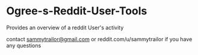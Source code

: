 # Ogree-s-Reddit-User-Tools
Provides an overview of a reddit User's activity

contact sammytrailor@gmail.com or reddit.com/u/sammytrailor if you have any questions
